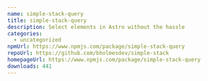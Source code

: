 ```yaml
---
name: simple-stack-query
title: simple-stack-query
description: Select elements in Astro without the hassle
categories:
  - uncategorized
npmUrl: https://www.npmjs.com/package/simple-stack-query
repoUrl: https://github.com/bholmesdev/simple-stack
homepageUrl: https://www.npmjs.com/package/simple-stack-query
downloads: 441
---
```


